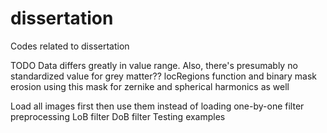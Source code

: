 # dissertation
Codes related to dissertation

TODO
Data differs greatly in value range. Also, there's presumably no standardized value for grey matter??
locRegions function and binary mask erosion
	using this mask for zernike and spherical harmonics as well

Load all images first then use them instead of loading one-by-one
filter preprocessing
	LoB filter
	DoB filter
Testing examples
